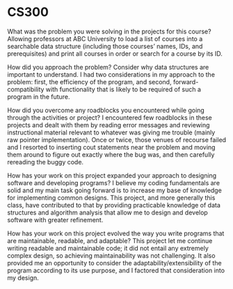 # CS300
What was the problem you were solving in the projects for this course?
  Allowing professors at ABC University to load a list of courses into a searchable data structure (including those courses’ names, IDs, and prerequisites) and print all courses in order or search for a course by its ID. 

How did you approach the problem? Consider why data structures are important to understand.
  I had two considerations in my approach to the problem: first, the efficiency of the program, and second, forward-compatibility with functionality that is likely to be required of such a program in the future. 

How did you overcome any roadblocks you encountered while going through the activities or project?
  I encountered few roadblocks in these projects and dealt with them by reading error messages and reviewing instructional material relevant to whatever was giving me trouble (mainly raw pointer implementation). Once or twice, those venues of recourse failed and I resorted to inserting cout statements near the problem and moving them around to figure out exactly where the bug was, and then carefully rereading the buggy code. 

How has your work on this project expanded your approach to designing software and developing programs?
I believe my coding fundamentals are solid and my main task going forward is to increase my base of knowledge for implementing common designs. This project, and more generally this class, have contributed to that by providing practicable knowledge of data structures and algorithm analysis that allow me to design and develop software with greater refinement. 

  How has your work on this project evolved the way you write programs that are maintainable, readable, and adaptable?
This project let me continue writing readable and maintainable code; it did not entail any extremely complex design, so achieving maintainability was not challenging. It also provided me an opportunity to consider the adaptability/extensibility of the program according to its use purpose, and I factored that consideration into my design. 
